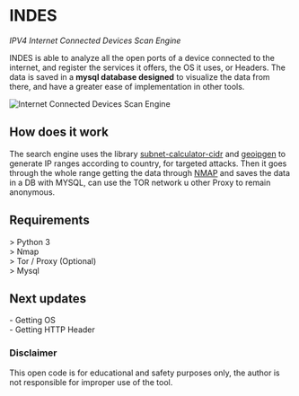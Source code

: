 # INDES
*IPV4 Internet Connected Devices Scan Engine*<br>

INDES is able to analyze all the open ports of a device connected to the internet, and register the services it offers, the OS it uses, or Headers.
The data is saved in a **mysql database designed** to visualize the data from there, and have a greater ease of implementation in other tools.

![Internet Connected Devices Scan Engine](https://i.ibb.co/v1zzPNh/image.png)

## How does it work
The search engine uses the library [subnet-calculator-cidr](https://github.com/christivn/subnet-calculator-cidr) and [geoipgen](https://github.com/christivn/geoipgen) to generate IP ranges according to country, for targeted attacks. Then it goes through the whole range getting the data through [NMAP](https://github.com/nmap/nmap) and saves the data in a DB with MYSQL, can use the TOR network u other Proxy to remain anonymous.

## Requirements
<p>> Python 3<br>
> Nmap<br>
> Tor / Proxy (Optional)<br>
> Mysql</p>

## Next updates
\- Getting OS<br>
\- Getting HTTP Header

### Disclaimer
This open code is for educational and safety purposes only, the author is not responsible for improper use of the tool.
